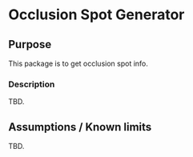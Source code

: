 # Occlusion Spot Generator

## Purpose

This package is to get occlusion spot info.

### Description

TBD.

## Assumptions / Known limits

TBD.
